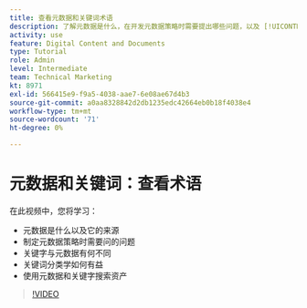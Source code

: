 ```yaml
---
title: 查看元数据和关键词术语
description: 了解元数据是什么，在开发元数据策略时需要提出哪些问题，以及 [!UICONTROL Workfront DAM].
activity: use
feature: Digital Content and Documents
type: Tutorial
role: Admin
level: Intermediate
team: Technical Marketing
kt: 8971
exl-id: 566415e9-f9a5-4038-aae7-6e08ae67d4b3
source-git-commit: a0aa8328842d2db1235edc42664eb0b18f4038e4
workflow-type: tm+mt
source-wordcount: '71'
ht-degree: 0%

---
```


# 元数据和关键词：查看术语

在此视频中，您将学习：

* 元数据是什么以及它的来源
* 制定元数据策略时需要问的问题
* 关键字与元数据有何不同
* 关键词分类学如何有益
* 使用元数据和关键字搜索资产

>[!VIDEO](https://video.tv.adobe.com/v/335234/?quality=12)
